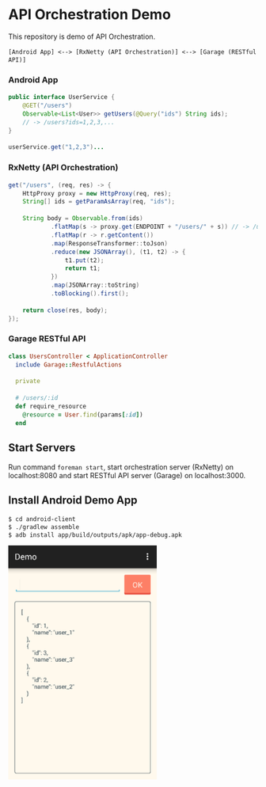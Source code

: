 # API Orchestration Demo

This repository is demo of API Orchestration.

```
[Android App] <--> [RxNetty (API Orchestration)] <--> [Garage (RESTful API)]
```

### Android App

```java
public interface UserService {
    @GET("/users")
    Observable<List<User>> getUsers(@Query("ids") String ids);
    // -> /users?ids=1,2,3,...
}

userService.get("1,2,3")...
```

### RxNetty (API Orchestration)

```java
get("/users", (req, res) -> {
    HttpProxy proxy = new HttpProxy(req, res);
    String[] ids = getParamAsArray(req, "ids");

    String body = Observable.from(ids)
            .flatMap(s -> proxy.get(ENDPOINT + "/users/" + s)) // -> /users/1 /users/2 /users/3
            .flatMap(r -> r.getContent())
            .map(ResponseTransformer::toJson)
            .reduce(new JSONArray(), (t1, t2) -> {
                t1.put(t2);
                return t1;
            })
            .map(JSONArray::toString)
            .toBlocking().first();

    return close(res, body);
});
```

### Garage RESTful API

```ruby
class UsersController < ApplicationController
  include Garage::RestfulActions

  private

  # /users/:id
  def require_resource
    @resource = User.find(params[:id])
  end
```

## Start Servers

Run command `foreman start`, start orchestration server (RxNetty) on localhost:8080 and start RESTful API server (Garage) on localhost:3000.

## Install Android Demo App

```
$ cd android-client
$ ./gradlew assemble
$ adb install app/build/outputs/apk/app-debug.apk
```

<img src="images/android_client.png" width="300px">
